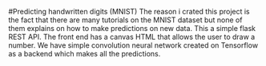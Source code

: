 #Predicting handwritten digits (MNIST)
The reason i crated this project is the fact that there are many tutorials on the MNIST dataset but none of them explains on how to make predictions on new data.
This a simple flask REST API. The front end has a canvas HTML that allows the user to draw a number. We have simple convolution neural network created on Tensorflow as a backend which makes all the predictions.